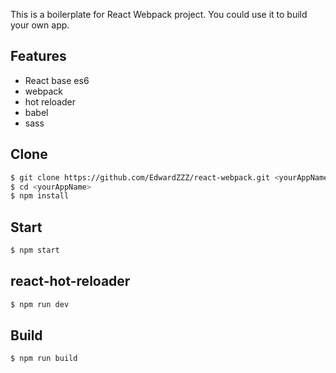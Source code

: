 This is a boilerplate for React Webpack project. You could use it to build your own app.



## Features
- React base es6
- webpack
- hot reloader
- babel
- sass




## Clone

```bash
$ git clone https://github.com/EdwardZZZ/react-webpack.git <yourAppName>
$ cd <yourAppName>
$ npm install
```

## Start

```bash
$ npm start
```

## react-hot-reloader

```bash
$ npm run dev
```

## Build
```bash
$ npm run build
```

